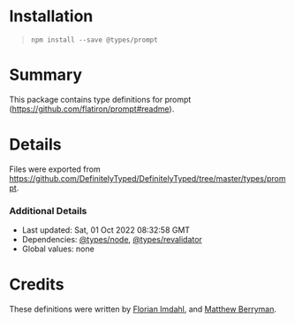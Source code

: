 # Installation
> `npm install --save @types/prompt`

# Summary
This package contains type definitions for prompt (https://github.com/flatiron/prompt#readme).

# Details
Files were exported from https://github.com/DefinitelyTyped/DefinitelyTyped/tree/master/types/prompt.

### Additional Details
 * Last updated: Sat, 01 Oct 2022 08:32:58 GMT
 * Dependencies: [@types/node](https://npmjs.com/package/@types/node), [@types/revalidator](https://npmjs.com/package/@types/revalidator)
 * Global values: none

# Credits
These definitions were written by [Florian Imdahl](https://github.com/ffflorian), and [Matthew Berryman](https://github.com/matthewberryman).
